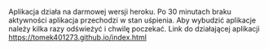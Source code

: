 Aplikacja działa na darmowej wersji heroku. Po 30 minutach braku aktywności aplikacja przechodzi w stan uśpienia.  Aby wybudzić aplikacje należy kilka razy odświeżyć i chwilę poczekać. Link do działającej aplikacji https://tomek401273.github.io/index.html
